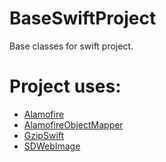 # BaseSwiftProject

Base classes for swift project.

# Project uses:

- [Alamofire](https://github.com/Alamofire/Alamofire/)
- [AlamofireObjectMapper](https://github.com/tristanhimmelman/AlamofireObjectMapper/)
- [GzipSwift](https://github.com/1024jp/GzipSwift/)
- [SDWebImage](https://github.com/rs/SDWebImage/)
